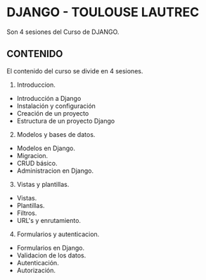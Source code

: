 # DJANGO - TOULOUSE LAUTREC
Son 4 sesiones del Curso de DJANGO.

## CONTENIDO
El contenido del curso se divide en 4 sesiones.
1. Introduccion.
* Introducción a Django
* Instalación y configuración
* Creación de un proyecto
* Estructura de un proyecto Django

2. Modelos y bases de datos.
* Modelos en Django.
* Migracion.
* CRUD básico.
* Administracion en Django.

3. Vistas y plantillas.
* Vistas.
* Plantillas.
* Filtros.
* URL's y enrutamiento.

4. Formularios y autenticacion.
* Formularios en Django.
* Validacion de los datos.
* Autenticación.
* Autorización.
